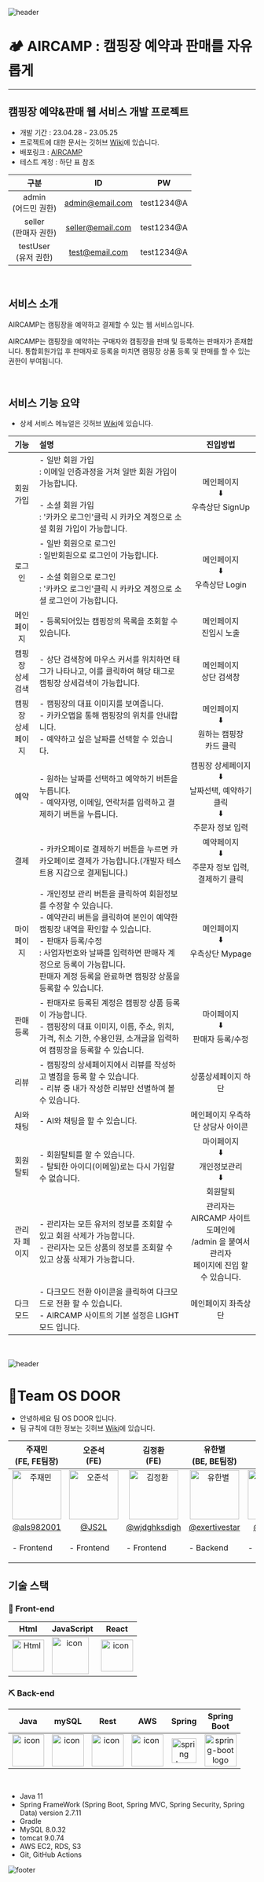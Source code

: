 ![header](https://capsule-render.vercel.app/api?type=waving&color=gradient&text=AIRCAMP&height=300&fontSize=90&animation=twinkling)
# 🏕️ AIRCAMP : 캠핑장 예약과 판매를 자유롭게
---
## 캠핑장 예약&판매 웹 서비스 개발 프로젝트<br>
- 개발 기간 : 23.04.28 - 23.05.25
- 프로젝트에 대한 문서는 깃허브 [Wiki](https://github.com/codestates-seb/seb43_main_019/wiki)에 있습니다. 
- 배포링크 : [AIRCAMP](http://aircamp-codestates-019.s3-website.ap-northeast-2.amazonaws.com/)
- 테스트 계정 : 하단 표 참조

|구분|ID|PW|
|:---:|:---:|:---:|
|admin<br>(어드민 권한)|admin@email.com|test1234@A|
|seller<br>(판매자 권한)|seller@email.com|test1234@A|
|testUser<br>(유저 권한)|test@email.com|test1234@A|
<br>

## 서비스 소개

AIRCAMP는 캠핑장을 예약하고 결제할 수 있는 웹 서비스입니다. 

AIRCAMP는 캠핑장을 예약하는 구매자와 캠핑장을 판매 및 등록하는 판매자가 존재합니다.
통합회원가입 후 판매자로 등록을 마치면 캠핑장 상품 등록 및 판매를 할 수 있는 권한이 부여됩니다. 

<br>

## 서비스 기능 요약

- 상세 서비스 메뉴얼은 깃허브 [Wiki](https://github.com/codestates-seb/seb43_main_019/wiki)에 있습니다. 

|기능|설명|진입방법|
| :---: | :--- | :---: |
|회원가입|- 일반 회원 가입<br>: 이메일 인증과정을 거쳐 일반 회원 가입이 가능합니다.<br><br>- 소셜 회원 가입<br>: '카카오 로그인'클릭 시 카카오 계정으로 소셜 회원 가입이 가능합니다.|메인페이지<br>⬇️<br>우측상단 SignUp|
|로그인|- 일반 회원으로 로그인<br>: 일반회원으로 로그인이 가능합니다.<br><br>- 소셜 회원으로 로그인<br>: '카카오 로그인'클릭 시 카카오 계정으로 소셜 로그인이 가능합니다.|메인페이지<br>⬇️<br>우측상단 Login|
|메인<br>페이지|- 등록되어있는 캠핑장의 목록을 조회할 수 있습니다.|메인페이지<br>진입시 노출|
|캠핑장<br>상세검색|- 상단 검색창에 마우스 커서를 위치하면 태그가 나타나고, 이를 클릭하여 해당 태그로 캠핑장 상세검색이 가능합니다.|메인페이지<br>상단 검색창|
|캠핑장<br>상세<br>페이지|- 캠핑장의 대표 이미지를 보여줍니다.<br>- 카카오맵을 통해 캠핑장의 위치를 안내합니다.<br>- 예약하고 싶은 날짜를 선택할 수 있습니다.|메인페이지<br>⬇️<br>원하는 캠핑장<br>카드 클릭|
|예약|- 원하는 날짜를 선택하고 예약하기 버튼을 누릅니다.<br>- 예약자명, 이메일, 연락처를 입력하고 결제하기 버튼을 누릅니다.|캠핑장 상세페이지<br>⬇️<br>날짜선택, 예약하기 클릭<br>⬇️<br>주문자 정보 입력|
|결제|- 카카오페이로 결제하기 버튼을 누르면 카카오페이로 결제가 가능합니다.(개발자 테스트용 지갑으로 결제됩니다.)|예약페이지<br>⬇️<br>주문자 정보 입력, 결제하기 클릭|
|마이<br>페이지|- 개인정보 관리 버튼을 클릭하여 회원정보를 수정할 수 있습니다.<br>- 예약관리 버튼을 클릭하여 본인이 예약한 캠핑장 내역을 확인할 수 있습니다.<br>- 판매자 등록/수정<br>: 사업자번호와 날짜를 입력하면 판매자 계정으로 등록이 가능합니다.<br>판매자 계정 등록을 완료하면 캠핑장 상품을 등록할 수 있습니다. |메인페이지<br>⬇️<br>우측상단 Mypage|
|판매등록|- 판매자로 등록된 계정은 캠핑장 상품 등록이 가능합니다.<br>- 캠핑장의 대표 이미지, 이름, 주소, 위치, 가격, 취소 기한, 수용인원, 소개글을 입력하여 캠핑장을 등록할 수 있습니다.|마이페이지<br>⬇️<br>판매자 등록/수정|
|리뷰|- 캠핑장의 상세페이지에서 리뷰를 작성하고 별점을 등록 할 수 있습니다.<br>- 리뷰 중 내가 작성한 리뷰만 선별하여 볼 수 있습니다. |상품상세페이지 하단|
|AI와 채팅|- AI와 채팅을 할 수 있습니다. |메인페이지 우측하단 상담사 아이콘|
|회원탈퇴|- 회원탈퇴를 할 수 있습니다. <br>- 탈퇴한 아이디(이메일)로는 다시 가입할 수 없습니다.|마이페이지<br>⬇️<br>개인정보관리<br>⬇️<br>회원탈퇴|
|관리자 페이지|- 관리자는 모든 유저의 정보를 조회할 수 있고 회원 삭제가 가능합니다.<br>- 관리자는 모든 상품의 정보를 조회할 수 있고 상품 삭제가 가능합니다. |관리자는 AIRCAMP 사이트 도메인에<br> /admin 을 붙여서 관리자 <br>페이지에 진입 할 수 있습니다.|
|다크모드|- 다크모드 전환 아이콘을 클릭하여 다크모드로 전환 할 수 있습니다.<br>- AIRCAMP 사이트의 기본 설정은 LIGHT 모드 입니다. |메인페이지 좌측상단|

<br><br>
![header](https://capsule-render.vercel.app/api?type=waving&color=gradient&text=OS%20DOOR&height=300&fontSize=90&animation=twinkling)
# 🚪Team OS DOOR<br>
- 안녕하세요 팀 OS DOOR 입니다.
- 팀 규칙에 대한 정보는 깃허브 [Wiki](https://github.com/codestates-seb/seb43_main_019/wiki)에 있습니다. 

| 주재민<br>(FE, FE팀장) | 오준석<br>(FE) | 김정환<br>(FE) | 유한별<br>(BE, BE팀장) | 조현우<br>(BE) | 변상현<br>(BE) |
| :---: | :---: | :---: | :---: | :---: | :---: |
| <img alt="주재민" src="https://avatars.githubusercontent.com/u/69967974?v=4" height="100" width="100"> | <img alt="오준석" src="https://avatars.githubusercontent.com/u/84076925?v=4" height="100" width="100"> | <img alt="김정환" src="https://avatars.githubusercontent.com/u/78897615?v=4" height="100" width="100"> | <img alt="유한별" src="https://avatars.githubusercontent.com/u/120434232?v=4" height="100" width="100"> | <img alt="조현우" src="https://avatars.githubusercontent.com/u/108291609?v=4" height="100" width="100"> |<img alt="변상현" src="https://avatars.githubusercontent.com/u/103120984?v=4" height="100" width="100"> |
| [@als982001](https://github.com/als982001) |   [@JS2L](https://github.com/JS2L) | [@wjdghksdigh](https://github.com/wjdghksdigh) | [@exertivestar](https://github.com/exertivestar) | [@mikiehw](https://github.com/mikiehw) |[@SHyeonCoding](https://github.com/SHyeonCoding) |
|<p align="left">- Frontend </p> | <p align="left">- Frontend </p>| <p align="left">- Frontend </p> | <p align="left">- Backend </p> | <p align="left">- Backend </p>| <p align="left">- Backend </p>|

##  기술 스택

### 🔨 Front-end
| Html | JavaScript | React |
| :---: | :---: | :---: |
| <img alt="Html" src ="https://upload.wikimedia.org/wikipedia/commons/thumb/6/61/HTML5_logo_and_wordmark.svg/440px-HTML5_logo_and_wordmark.svg.png" width="65" height="65" /> | <div style="display: flex; align-items: flex-start;"><img src="https://techstack-generator.vercel.app/js-icon.svg" alt="icon" width="75" height="75" /></div> | <div style="display: flex; align-items: flex-start;"><img src="https://techstack-generator.vercel.app/react-icon.svg" alt="icon" width="65" height="65" /></div> |

### ⛏ Back-end
| Java | mySQL | Rest | AWS | Spring | Spring<br>Boot |
| :---: | :---: | :---: | :---: | :---: | :---: |
| <div style="display: flex; align-items: flex-start;"><img src="https://techstack-generator.vercel.app/java-icon.svg" alt="icon" width="65" height="65" /></div> | <div style="display: flex; align-items: flex-start;"><img src="https://techstack-generator.vercel.app/mysql-icon.svg" alt="icon" width="65" height="65" /></div> | <div style="display: flex; align-items: flex-start;"><img src="https://techstack-generator.vercel.app/restapi-icon.svg" alt="icon" width="65" height="65" /></div> | <div style="display: flex; align-items: flex-start;"><img src="https://techstack-generator.vercel.app/aws-icon.svg" alt="icon" width="65" height="65" /></div> | <img alt="spring logo" src="https://www.vectorlogo.zone/logos/springio/springio-icon.svg" height="50" width="50" > | <img alt="spring-boot logo" src="https://t1.daumcdn.net/cfile/tistory/27034D4F58E660F616" width="65" height="65" > |
<br/>

- Java 11
- Spring FrameWork (Spring Boot, Spring MVC, Spring Security, Spring Data) version 2.7.11
- Gradle
- MySQL 8.0.32
- tomcat 9.0.74
- AWS EC2, RDS, S3
- Git, GitHub Actions

![footer](https://capsule-render.vercel.app/api?type=waving&color=gradient&height=250&animation=twinkling&section=footer)
